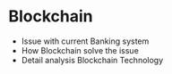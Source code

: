 # Blockchain

- Issue with current Banking system
- How Blockchain solve the issue
- Detail analysis Blockchain Technology